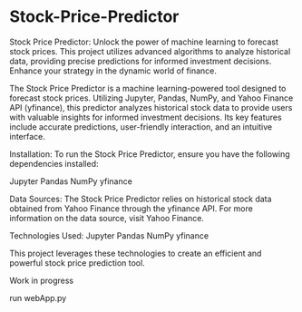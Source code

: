 # Stock-Price-Predictor
Stock Price Predictor: Unlock the power of machine learning to forecast stock prices. This project utilizes advanced algorithms to analyze historical data, providing precise predictions for informed investment decisions. Enhance your strategy in the dynamic world of finance. 

The Stock Price Predictor is a machine learning-powered tool designed to forecast stock prices. Utilizing Jupyter, Pandas, NumPy, and Yahoo Finance API (yfinance), this predictor analyzes historical stock data to provide users with valuable insights for informed investment decisions. Its key features include accurate predictions, user-friendly interaction, and an intuitive interface.

Installation:
To run the Stock Price Predictor, ensure you have the following dependencies installed:

Jupyter
Pandas
NumPy
yfinance


Data Sources:
The Stock Price Predictor relies on historical stock data obtained from Yahoo Finance through the yfinance API. For more information on the data source, visit Yahoo Finance.

Technologies Used:
Jupyter
Pandas
NumPy
yfinance

This project leverages these technologies to create an efficient and powerful stock price prediction tool.

Work in progress

run webApp.py 

